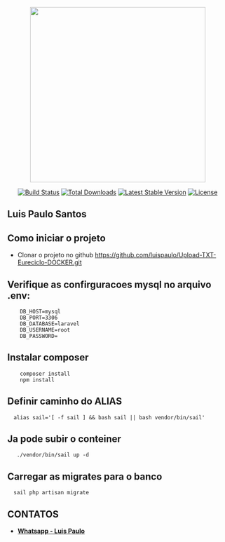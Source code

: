 <p align="center"><a href="https://laravel.com" target="_blank"><img src="https://www.eureciclo.com.br/img/selo-horizontal.ea6b8657.png" width="400"></a></p>

<p align="center">
<a href="https://travis-ci.org/laravel/framework"><img src="https://travis-ci.org/laravel/framework.svg" alt="Build Status"></a>
<a href="https://packagist.org/packages/laravel/framework"><img src="https://img.shields.io/packagist/dt/laravel/framework" alt="Total Downloads"></a>
<a href="https://packagist.org/packages/laravel/framework"><img src="https://img.shields.io/packagist/v/laravel/framework" alt="Latest Stable Version"></a>
<a href="https://packagist.org/packages/laravel/framework"><img src="https://img.shields.io/packagist/l/laravel/framework" alt="License"></a>
</p>

## Luis Paulo Santos

## Como iniciar o projeto
- Clonar o projeto no github
https://github.com/luispaulo/Upload-TXT-Eureciclo-DOCKER.git

## Verifique as confirguracoes mysql no arquivo .env:

```DB_CONNECTION=mysql
    DB_HOST=mysql
    DB_PORT=3306
    DB_DATABASE=laravel
    DB_USERNAME=root
    DB_PASSWORD=
```

## Instalar composer
```
    composer install
    npm install
```

## Definir caminho do ALIAS
```
  alias sail='[ -f sail ] && bash sail || bash vendor/bin/sail'
```

## Ja pode subir o conteiner
```
   ./vendor/bin/sail up -d
```

## Carregar as migrates para o banco
```
  sail php artisan migrate
```

## CONTATOS
- **[Whatsapp - Luis Paulo ](https://api.whatsapp.com/send?phone=5561982481004)**
